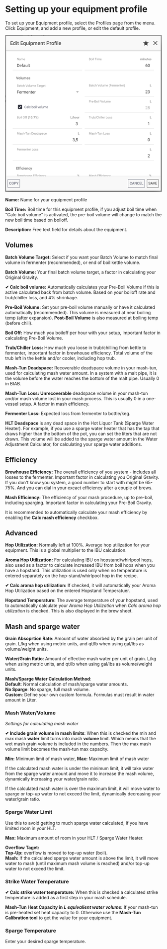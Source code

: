 # Setting up your equipment profile

To set up your Equipment profile, select the Profiles page from the menu. Click Equipment, and add a new profile, or edit the default profile.

![Equipment profile is customizable to get the right numbers for your system](../.gitbook/assets/image%20%2845%29.png)

**Name:** Name for your equipment profile

**Boil Time:** Boil time for this equipment profile, if you adjust boil time when "Calc boil volume" is activated, the pre-boil volume will change to match the new boil time based on boiloff.

**Description:** Free text field for details about the equipment.

## Volumes

**Batch Volume Target:** Select if you want your Batch Volume to match final volume in fermenter \(recommended\), or end of boil kettle volume.

**Batch Volume:** Your final batch volume target, a factor in calculating your Original Gravity.

**✔ Calc boil volume:** Automatically calculates your Pre-Boil Volume if this is active calculated back from batch volume. Based on your boiloff rate and trub/chiller loss, and 4% shrinkage.

**Pre-Boil Volume:** Set your pre-boil volume manually or have it calculated automatically \(recommended\). This volume is measured at near boiling temp \(after expansion\). **Post-Boil Volume** is also measured at boiling temp \(before chill\).

**Boil Off:** How much you boiloff per hour with your setup, important factor in calculating Pre-Boil Volume.

**Trub/Chiller Loss:** How much you loose in trub/chilling from kettle to fermenter, important factor in brewhouse efficiency. Total volume of the trub left in the kettle and/or cooler, including hop trub.

**Mash-Tun Deadspace:** Recoverable deadspace volume in your mash-tun, used for calculating mash water amount. In a system with a malt pipe, it is the volume before the water reaches the bottom of the malt pipe. Usually 0 in BIAB.

**Mash-Tun Loss:** **Unrecoverable** deadspace volume in your mash-tun and/or mash volume lost in your mash process. This is usually 0 in a one-vessel setup. A factor in mash efficiency.

**Fermenter Loss:** Expected loss from fermenter to bottle/keg. 

**HLT Deadspace** is any dead space in the Hot Liquor Tank \(Sparge Water Heater\). For example, if you use a sparge water heater that has the tap that draws higher than the bottom of the pot, you can set the liters that are not drawn. This volume will be added to the sparge water amount in the Water Adjustment Calculator, for calculating your sparge water additions.

## Efficiency

**Brewhouse Efficiency:** The overall efficiency of you system - includes all losses to the fermenter. Important factor in calculating you Original Gravity. If you don't know you system, a good number to start with might be 65-75%. And you can dial in your excact efficiency after a couple of brews.

**Mash Efficiency:** The efficiency of your mash procedure, up to pre-boil, including sparging. Important factor in calculating your Pre-Boil Gravity.

It is recommended to automatically calculate your mash efficiency by enabling the **Calc mash efficiency** checkbox.

## Advanced

**Hop Utilization:** Normally left at 100%. Average hop utilization for your equipment. This is a global multiplier to the IBU calculation.

**Aroma Hop Utilization:** For calculating IBU on hopstand/whirlpool hops, also used as a factor to calculate increased IBU from boil hops when you have a hopstand. This utilization is used only when no temperature is entered separately on the hop-stand/whirlpool hop in the recipe.

**✔ Calc aroma hop utilization:** If checked, it will automatically your Aroma Hop Utilization based on the entered Hopstand Temperatuer. 

**Hopstand Temperature:** The average temperature of your hopstand, used to automatically calculate your _Aroma Hop Utilization_ when _Calc aroma hop utilization_ is checked. This is also displayed in the brew sheet.

## Mash and sparge water

**Grain Absoprtion Rate**: Amount of water absorbed by the grain per unit of grain. L/kg when using metric units, and qt/lb when using gal/lbs as volume/weight units.

**Water/Grain Ratio**: Amount of effective mash water per unit of grain. L/kg when using metric units, and qt/lb when using gal/lbs as volume/weight units.

**Mash/Sparge Water Calculation Method**:  
  **Default**: Normal calculation of mash/sparge water amounts.  
  **No Sparge**: No sparge, full mash volume.  
  **Custom**: Define your own custom formula. Formulas must result in water amount in Liter.

### Mash Water/Volume

_Settings for calculating mash water_

**✔ Include grain volume in mash limits**: When this is checked the min and max mash **water** limit turns into mash **volume** limit. Which means that the wet mash grain volume is included in the numbers. Then the max mash volume limit becomes the mash-tun max capacity.

**Min:** Minimum limit of mash water, **Max:** Maximum limit of mash water

If the calculated mash water is under the minimum limit, it will take water from the sparge water amount and move it to increase the mash volume, dynamically increasing your water/grain ratio.

If the calculated mash water is over the maximum limit, it will move water to sparge or top-up water to not exceed the limit, dynamically decreasing your water/grain ratio.

### Sparge Water Limit

Use this to avoid getting to much sparge water calculated, if you have limited room in your HLT.

**Max:** Maximum amount of room in your HLT / Sparge Water Heater.

**Overflow Taget:**   
  **Top-Up:** overflow is moved to top-up water \(boil\).  
  **Mash:** If the calculated sparge water amount is above the limit, it will move water to mash \(until maximum mash volume is reached\) and/or top-up water to not exceed the limit.

### Strike Water Temperature

**✔ Calc strike water temperature:** When this is checked a calculated strike temperature is added as a first step in your mash schedule.

**Mash-Tun Heat Capacity in** _**L equivalient water volume**_**:** If your mash-tun is pre-heated set heat capacity to 0. Otherwise use the **Mash-Tun Calibration tool** to get the value for your equipment.

### Sparge Temperature

Enter your desired sparge temperature.

### 

